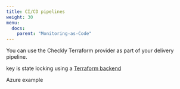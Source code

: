 ```yaml
---
title: CI/CD pipelines
weight: 30
menu:
  docs:
    parent: "Monitoring-as-Code"
---
```


You can use the Checkly Terraform provider as part of your delivery pipeline.

key is state locking using a [Terraform backend](https://www.terraform.io/language/settings/backends)


Azure example